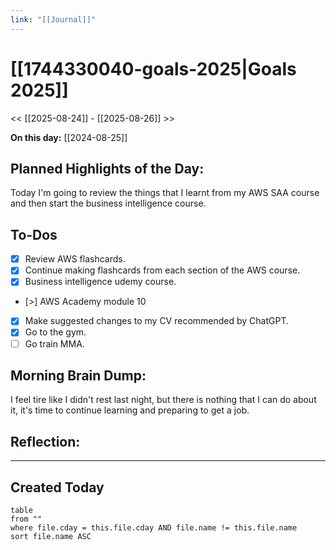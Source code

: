 ```yaml
---
link: "[[Journal]]"
---
```

# [[1744330040-goals-2025|Goals 2025]]
<< [[2025-08-24]] - [[2025-08-26]] >>

**On this day:** [[2024-08-25]]
## Planned Highlights of the Day:
Today I'm going to review the things that I learnt from my AWS SAA course and then start the business intelligence course.

## To-Dos
- [x] Review AWS flashcards.
- [x] Continue making flashcards from each section of the AWS course.
- [x] Business intelligence udemy course.
- [>] AWS Academy module 10
- [x] Make suggested changes to my CV recommended by ChatGPT.
- [x] Go to the gym.
- [ ] Go train MMA.

## Morning Brain Dump:
I feel tire like I didn't rest last night, but there is nothing that I can do about it, it's time to continue learning and preparing to get a job.

## Reflection:


---
## Created Today
```dataview
table
from ""
where file.cday = this.file.cday AND file.name != this.file.name
sort file.name ASC
```

